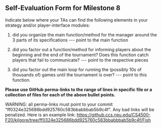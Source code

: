 ## Self-Evaluation Form for Milestone 8

Indicate below where your TAs can find the following elements in your strategy and/or player-interface modules:

1. did you organize the main function/method for the manager around
the 3 parts of its specifications --- point to the main function


2. did you factor out a function/method for informing players about
the beginning and the end of the tournament? Does this function catch
players that fail to communicate? --- point to the respective pieces


3. did you factor out the main loop for running the (possibly 10s of
thousands of) games until the tournament is over? --- point to this
function.

**Please use GitHub perma-links to the range of lines in specific
file or a collection of files for each of the above bullet points.**


  WARNING: all perma-links must point to your commit "ff0324e325686bdd925760c583bbabbbab5b9c4f".
  Any bad links will be penalized.
  Here is an example link:
    <https://github.ccs.neu.edu/CS4500-F20/kilgore/tree/ff0324e325686bdd925760c583bbabbbab5b9c4f/Fish>

